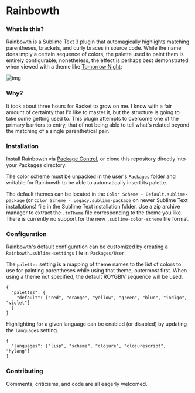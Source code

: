 Rainbowth
=========

### What is this?

Rainbowth is a Sublime Text 3 plugin that automagically highlights matching parentheses, brackets, and curly braces in source code. While the name does imply a certain sequence of colors, the palette used to paint them is entirely configurable; nonetheless, the effect is perhaps best demonstrated when viewed with a theme like [Tomorrow Night](https://github.com/chriskempson/tomorrow-theme/tree/master/textmate):

![img](http://i.imgur.com/ja50Z.png)

### Why?

It took about three hours for Racket to grow on me. I know with a fair amount of certainty that I'd like to master it, but the structure is going to take some getting used to. This plugin attempts to overcome one of the primary barriers to entry, that of not being able to tell what's related beyond the matching of a single parenthetical pair.

### Installation

Install Rainbowth via [Package Control](https://packagecontrol.io/packages/Rainbowth), or clone this repository directly into your Packages directory.

The color scheme must be unpacked in the user's `Packages` folder and writable for Rainbowth to be able to automatically insert its palette.

The default themes can be located in the `Color Scheme - Default.sublime-package` (or `Color Scheme - Legacy.sublime-package` on newer Sublime Text installations) file in the Sublime Text installation folder. Use a zip archive manager to extract the `.tmTheme` file corresponding to the theme you like. There is currently no support for the new `.sublime-color-scheme` file format.

### Configuration

Rainbowth's default configuration can be customized by creating a `Rainbowth.sublime-settings` file in `Packages/User`. 

The `palettes` setting is a mapping of theme names to the list of colors to use for painting parentheses while using that theme, outermost first. When using a theme not specified, the default ROYGBIV sequence will be used.

```
{
  "palettes": {
    "default": ["red", "orange", "yellow", "green", "blue", "indigo", "violet"]
  }
}
```

Highlighting for a given language can be enabled (or disabled) by updating the `languages` setting.

```
{
  "languages": ["lisp", "scheme", "clojure", "clojurescript", "hylang"]
}
```

### Contributing

Comments, criticisms, and code are all eagerly welcomed.
